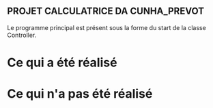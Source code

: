 ## PROJET CALCULATRICE DA CUNHA_PREVOT


Le programme principal est présent sous la forme du start de la classe Controller.

# Ce qui a été réalisé

# Ce qui n'a pas été réalisé
